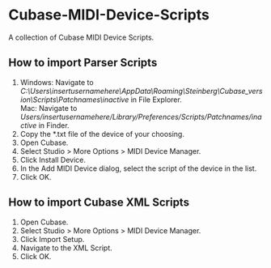# Cubase-MIDI-Device-Scripts
A collection of Cubase MIDI Device Scripts.


## How to import Parser Scripts
1. Windows: Navigate to *C:\Users\insertusernamehere\AppData\Roaming\Steinberg\Cubase_version\Scripts\Patchnames\inactive* in File Explorer.  
   Mac: Navigate to *Users/insertusernamehere/Library/Preferences/Scripts/Patchnames/inactive* in Finder.
2. Copy the \*.txt file of the device of your choosing.
3. Open Cubase.
4. Select Studio > More Options > MIDI Device Manager.
5. Click Install Device.
6. In the Add MIDI Device dialog, select the script of the device in the list.
7. Click OK.

## How to import Cubase XML Scripts
1. Open Cubase.
2. Select Studio > More Options > MIDI Device Manager.
3. Click Import Setup.
4. Navigate to the XML Script.
5. Click OK.
